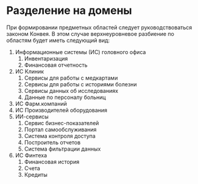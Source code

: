 # Разделение на домены

При формировании предметных областей следует руководствоваться законом Конвея. В этом случае верхнеуровневое разбиение по областям будет иметь следующий вид:
1. Информационные системы (ИС) головного офиса
   1. Инвентаризация
   2. Финансовая отчетность
2. ИС Клиник
   1. Сервисы для работы с медкартами
   2. Сервисы для работы с историями болезни
   3. Сервисы данных об исследованиях
   4. Данные по персоналу больниц
3. ИС Фарм.компаний
4. ИС Производителей оборудования
5. ИИ-сервисы
   1. Сервис бизнес-показателей
   2. Портал самообслуживания
   3. Система контроля доступа
   4. Построитель отчетов
   5. Система фильтрации данных
6. ИС Финтеха
   1. Финансовая история
   2. Счета
   3. Кредиты